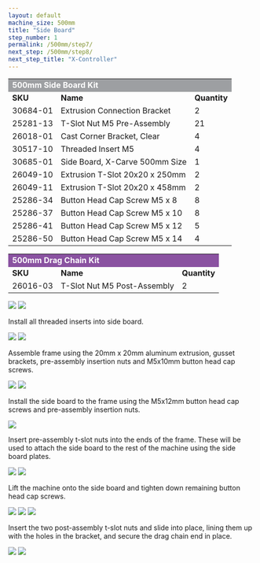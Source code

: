```yaml
---
layout: default
machine_size: 500mm
title: "Side Board"
step_number: 1
permalink: /500mm/step7/
next_step: /500mm/step8/
next_step_title: "X-Controller"
---
```

<table>
  <tr>
    <td style="color:#fff;background: #9D9FA2" colspan="3">
      <b>500mm Side Board Kit</b>
    </td>
  </tr>
  <tr>
    <td>
      <b>SKU</b>
    </td>
    <td>
      <b>Name</b>
    </td>
    <td>
      <b>Quantity</b>
    </td>
  </tr>
  <tr>
    <td>
      30684-01
    </td>
    <td>
      Extrusion Connection Bracket
    </td>
    <td>
      2
    </td>
  </tr>
  <tr>
    <td>
      25281-13
    </td>
    <td>
      T-Slot Nut M5 Pre-Assembly
    </td>
    <td>
      21
    </td>
  </tr>
  <tr>
    <td>
      26018-01
    </td>
    <td>
      Cast Corner Bracket, Clear
    </td>
    <td>
      4
    </td>
  </tr>
  <tr>
    <td>
      30517-10
    </td>
    <td>
      Threaded Insert M5
    </td>
    <td>
      4
    </td>
  </tr>
  <tr>
    <td>
      30685-01
    </td>
    <td>
      Side Board, X-Carve 500mm Size
    </td>
    <td>
      1
    </td>
  </tr>
  <tr>
    <td>
      26049-10
    </td>
    <td>
      Extrusion T-Slot 20x20 x 250mm
    </td>
    <td>
      2
    </td>
  </tr>
  <tr>
    <td>
      26049-11
    </td>
    <td>
      Extrusion T-Slot 20x20 x 458mm
    </td>
    <td>
      2
    </td>
  </tr>
  <tr>
    <td>
      25286-34
    </td>
    <td>
      Button Head Cap Screw M5 x 8
    </td>
    <td>
      8
    </td>
  </tr>
  <tr>
    <td>
      25286-37
    </td>
    <td>
      Button Head Cap Screw M5 x 10
    </td>
    <td>
      8
    </td>
  </tr>
  <tr>
    <td>
      25286-41
    </td>
    <td>
      Button Head Cap Screw M5 x 12
    </td>
    <td>
      5
    </td>
  </tr>
  <tr>
    <td>
      25286-50
    </td>
    <td>
      Button Head Cap Screw M5 x 14
    </td>
    <td>
      4
    </td>
  </tr>
</table>
<table>
  <tr>
    <td style="color:#fff;background: #8A52A1" colspan="3">
      <b>500mm Drag Chain Kit</b>
    </td>
  </tr>
  <tr>
    <td>
      <b>SKU</b>
    </td>
    <td>
      <b>Name</b>
    </td>
    <td>
      <b>Quantity</b>
    </td>
  </tr>
  <tr>
    <td>
      26016-03
    </td>
    <td>
      T-Slot Nut M5 Post-Assembly
    </td>
    <td>
      2
    </td>
  </tr>
</table>

<img src="photo/jpfs_DSC2932.jpg">
<img src="photo/P4220538jpg01.jpg">
<p>Install all threaded inserts into side board.</p>
<img src="photo/P4220539jpg02.jpg">
<img src="photo/P4220540jpg03.jpg">
<p>Assemble frame using the 20mm x 20mm aluminum extrusion, gusset brackets, pre-assembly insertion nuts and M5x10mm button head cap screws.</p>
<img src="photo/P4220545jpg08.jpg">
<img src="photo/P4220548jpg11.jpg">
<p>Install the side board to the frame using the M5x12mm button head cap screws and pre-assembly insertion nuts.</p>
<img src="photo/jpfs_DSC2935.jpg">
<p>Insert pre-assembly t-slot nuts into the ends of the frame.  These will be used to attach the side board to the rest of the machine using the side board plates.</p>
<img src="photo/P4220549jpg12.jpg">
<img src="photo/P4220559jpg22.jpg">
<p>Lift the machine onto the side board and tighten down remaining button head cap screws.</p>
<img src="photo/P4220560jpg23.jpg">
<img src="photo/P4220563jpg26.jpg">
<img src="photo/P4220566jpg29.jpg">
<p>Insert the two post-assembly t-slot nuts and slide into place, lining them up with the holes in the bracket, and secure the drag chain end in place.</p>
<img src="photo/P4220567jpg30.jpg">
<img src="photo/P4220569jpg32.jpg">
